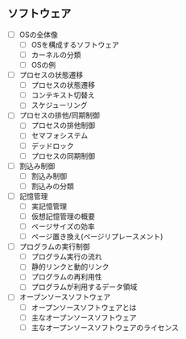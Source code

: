 ## ソフトウェア

- [ ] OSの全体像
  - [ ] OSを構成するソフトウェア
  - [ ] カーネルの分類
  - [ ] OSの例
- [ ] プロセスの状態遷移
  - [ ] プロセスの状態遷移
  - [ ] コンテキスト切替え
  - [ ] スケジューリング
- [ ] プロセスの排他/同期制御
  - [ ] プロセスの排他制御
  - [ ] セマフォシステム
  - [ ] デッドロック
  - [ ] プロセスの同期制御
- [ ] 割込み制御
  - [ ] 割込み制御
  - [ ] 割込みの分類
- [ ] 記憶管理
  - [ ] 実記憶管理
  - [ ] 仮想記憶管理の概要
  - [ ] ページサイズの効率
  - [ ] ページ置き換え(ページリプレースメント)
- [ ] プログラムの実行制御
  - [ ] プログラム実行の流れ
  - [ ] 静的リンクと動的リンク
  - [ ] プログラムの再利用性
  - [ ] プログラムが利用するデータ領域
- [ ] オープンソースソフトウェア
  - [ ] オープンソースソフトウェアとは
  - [ ] 主なオープンソースソフトウェア
  - [ ] 主なオープンソースソフトウェアのライセンス

